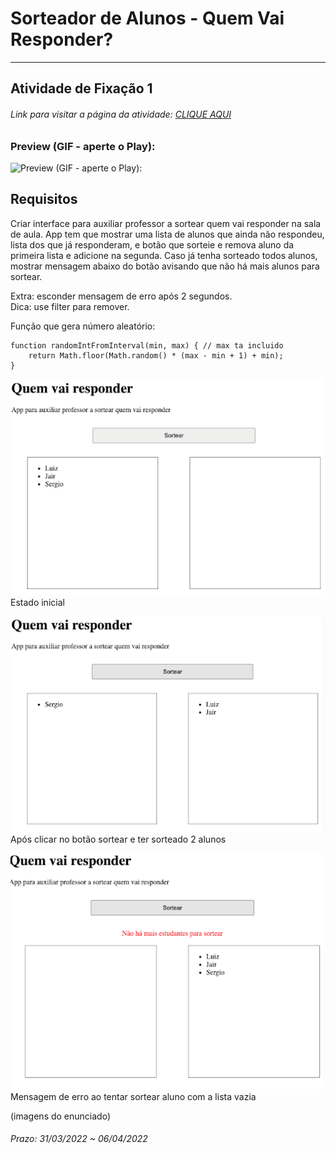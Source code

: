 # Sorteador de Alunos - Quem Vai Responder?  

---  
 
## Atividade de Fixação 1  

###### Link para visitar a página da atividade: [CLIQUE AQUI](https://giunossauro.github.io/iFood_Lets-Code_Sala-842/4_ReactJS/Atividades-de-Fixacao/1_Sorteador-de-Alunos/index.html)

### Preview (GIF - aperte o Play):  

![Preview (GIF - aperte o Play):](https://github.com/Giunossauro/iFood_Lets-Code_Sala-842/blob/master/4_ReactJS/Atividades-de-Fixacao/1_Sorteador-de-Alunos/img/4f1.gif)

## Requisitos

Criar interface para auxiliar professor a sortear quem vai responder na sala de aula. App tem que mostrar uma lista de alunos que ainda não respondeu, lista dos que já responderam, e botão que sorteie e remova aluno da primeira lista e adicione na segunda. Caso já tenha sorteado todos alunos, mostrar mensagem abaixo do botão avisando que não há mais alunos para sortear.  

Extra: esconder mensagem de erro após 2 segundos.  
Dica: use filter para remover.  

Função que gera número aleatório:  
```
function randomIntFromInterval(min, max) { // max ta incluido
    return Math.floor(Math.random() * (max - min + 1) + min);
}
```
![Estado inicial](./img/image1.png)
Estado inicial

![Após clicar no botão sortear e ter sorteado 2 alunos](./img/image2.png)
Após clicar no botão sortear e ter sorteado 2 alunos

![Após clicar no botão sortear e ter sorteado 2 alunos](./img/image3.png)
Mensagem de erro ao tentar sortear aluno com a lista vazia

(imagens do enunciado)

###### Prazo: 31/03/2022 ~ 06/04/2022  
